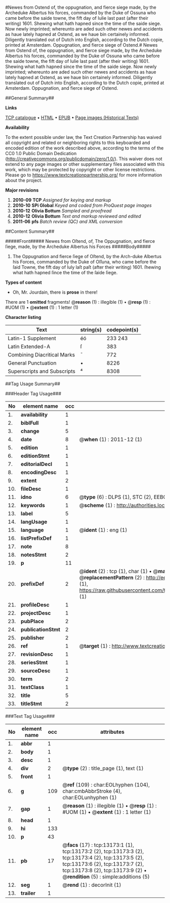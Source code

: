 #Newes from Ostend of, the oppugnation, and fierce siege made, by the Archeduke Albertus his forces, commanded by the Duke of Ossuna who came before the saide towne, the fift day of Iulie last past (after their writing) 1601. Shewing what hath hapned since the time of the saide siege. Now newly imprinted; whereunto are aded such other newes and accidents as haue lately hapned at Ostend, as we haue bin certainely informed. Diligently translated out of Dutch into English, according to the Dutch copie, printed at Amsterdam. Oppugnation, and fierce siege of Ostend.#
Newes from Ostend of, the oppugnation, and fierce siege made, by the Archeduke Albertus his forces, commanded by the Duke of Ossuna who came before the saide towne, the fift day of Iulie last past (after their writing) 1601. Shewing what hath hapned since the time of the saide siege. Now newly imprinted; whereunto are aded such other newes and accidents as haue lately hapned at Ostend, as we haue bin certainely informed. Diligently translated out of Dutch into English, according to the Dutch copie, printed at Amsterdam.
Oppugnation, and fierce siege of Ostend.

##General Summary##

**Links**

[TCP catalogue](http://www.ota.ox.ac.uk/tcp/)  • 
[HTML](http://tei.it.ox.ac.uk/tcp/Texts-HTML/free/A08/A08575.html)  • 
[EPUB](http://tei.it.ox.ac.uk/tcp/Texts-EPUB/free/A08/A08575.epub) • 
[Page images (Historical Texts)](https://historicaltexts.jisc.ac.uk/eebo-99848095e)

**Availability**

To the extent possible under law, the Text Creation Partnership has waived all copyright and related or neighboring rights to this keyboarded and encoded edition of the work described above, according to the terms of the CC0 1.0 Public Domain Dedication (http://creativecommons.org/publicdomain/zero/1.0/). This waiver does not extend to any page images or other supplementary files associated with this work, which may be protected by copyright or other license restrictions. Please go to https://www.textcreationpartnership.org/ for more information about the project.

**Major revisions**

1. __2010-09__ __TCP__ *Assigned for keying and markup*
1. __2010-10__ __SPi Global__ *Keyed and coded from ProQuest page images*
1. __2010-12__ __Olivia Bottum__ *Sampled and proofread*
1. __2010-12__ __Olivia Bottum__ *Text and markup reviewed and edited*
1. __2011-06__ __pfs__ *Batch review (QC) and XML conversion*

##Content Summary##

#####Front#####
Newes from Oſtend, of, The Oppugnation, and fierce ſiege, made, by the Archeduke Albertus his Forces
#####Body#####

1. The Oppugnation and fierce ſiege of Oſtend, by the Arch-duke Albertus his Forces, commanded by the Duke of Oſſuna, who came before the ſaid Towne, the fift day of Iuly laſt paſt (after their writing) 1601. ſhewing what hath hapned ſince the time of the ſaide ſiege.

**Types of content**

  * Oh, Mr. Jourdain, there is **prose** in there!

There are 1 **omitted** fragments! 
 @__reason__ (1) : illegible (1)  •  @__resp__ (1) : #UOM (1)  •  @__extent__ (1) : 1 letter (1)

**Character listing**


|Text|string(s)|codepoint(s)|
|---|---|---|
|Latin-1 Supplement|éó|233 243|
|Latin Extended-A|ſ|383|
|Combining             Diacritical Marks|̄|772|
|General Punctuation|•|8226|
|Superscripts             and Subscripts|⁴|8308|

##Tag Usage Summary##

###Header Tag Usage###

|No|element name|occ|attributes|
|---|---|---|---|
|1.|__availability__|1||
|2.|__biblFull__|1||
|3.|__change__|5||
|4.|__date__|8| @__when__ (1) : 2011-12 (1)|
|5.|__edition__|1||
|6.|__editionStmt__|1||
|7.|__editorialDecl__|1||
|8.|__encodingDesc__|1||
|9.|__extent__|2||
|10.|__fileDesc__|1||
|11.|__idno__|6| @__type__ (6) : DLPS (1), STC (2), EEBO-CITATION (1), PROQUEST (1), VID (1)|
|12.|__keywords__|1| @__scheme__ (1) : http://authorities.loc.gov/ (1)|
|13.|__label__|5||
|14.|__langUsage__|1||
|15.|__language__|1| @__ident__ (1) : eng (1)|
|16.|__listPrefixDef__|1||
|17.|__note__|8||
|18.|__notesStmt__|2||
|19.|__p__|11||
|20.|__prefixDef__|2| @__ident__ (2) : tcp (1), char (1)  •  @__matchPattern__ (2) : ([0-9\-]+):([0-9IVX]+) (1), (.+) (1)  •  @__replacementPattern__ (2) : http://eebo.chadwyck.com/downloadtiff?vid=$1&page=$2 (1), https://raw.githubusercontent.com/textcreationpartnership/Texts/master/tcpchars.xml#$1 (1)|
|21.|__profileDesc__|1||
|22.|__projectDesc__|1||
|23.|__pubPlace__|2||
|24.|__publicationStmt__|2||
|25.|__publisher__|2||
|26.|__ref__|1| @__target__ (1) : http://www.textcreationpartnership.org/docs/. (1)|
|27.|__revisionDesc__|1||
|28.|__seriesStmt__|1||
|29.|__sourceDesc__|1||
|30.|__term__|2||
|31.|__textClass__|1||
|32.|__title__|5||
|33.|__titleStmt__|2||


###Text Tag Usage###

|No|element name|occ|attributes|
|---|---|---|---|
|1.|__abbr__|1||
|2.|__body__|1||
|3.|__desc__|1||
|4.|__div__|2| @__type__ (2) : title_page (1), text (1)|
|5.|__front__|1||
|6.|__g__|109| @__ref__ (109) : char:EOLhyphen (104), char:cmbAbbrStroke (4), char:EOLunhyphen (1)|
|7.|__gap__|1| @__reason__ (1) : illegible (1)  •  @__resp__ (1) : #UOM (1)  •  @__extent__ (1) : 1 letter (1)|
|8.|__head__|1||
|9.|__hi__|133||
|10.|__p__|43||
|11.|__pb__|17| @__facs__ (17) : tcp:13173:1 (1), tcp:13173:2 (2), tcp:13173:3 (2), tcp:13173:4 (2), tcp:13173:5 (2), tcp:13173:6 (2), tcp:13173:7 (2), tcp:13173:8 (2), tcp:13173:9 (2)  •  @__rendition__ (5) : simple:additions (5)|
|12.|__seg__|1| @__rend__ (1) : decorInit (1)|
|13.|__trailer__|1||
